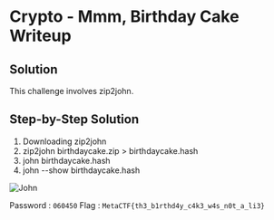 # Crypto - Mmm, Birthday Cake Writeup

## Solution

This challenge involves zip2john.

## Step-by-Step Solution

1. Downloading zip2john
2. zip2john birthdaycake.zip > birthdaycake.hash
3. john birthdaycake.hash
4. john --show birthdaycake.hash

![John](https://raw.githubusercontent.com/x03ee/MetaCTF-WriteUps/main/images/jadx%20gui.png?token=GHSAT0AAAAAACXCKAGQZZXPALQBJQ735CBIZXFFJ5Q)

Password : `060450`
Flag : ```MetaCTF{th3_b1rthd4y_c4k3_w4s_n0t_a_li3}```
